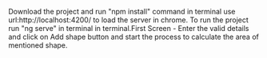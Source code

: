Download the project and run "npm install" command in terminal use url:http://localhost:4200/ to load the server in chrome. To run the project run "ng serve" in terminal in terminal.First Screen - Enter the valid details and click on Add shape button and start the process to calculate the area of mentioned shape.
